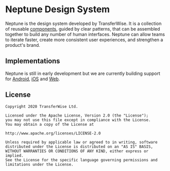 # Neptune Design System

Neptune is the design system developed by TransferWise. It is a collection of reusable [components](/components), guided by clear patterns, that can be assembled together to build any number of human interfaces. Neptune can allow teams to iterate faster, create more consistent user experiences, and strengthen a product's brand. 

## Implementations

Neptune is still in early development but we are currently building support for [Android](https://github.com/transferwise/neptune-android), [iOS](https://github.com/transferwise/neptune-ios) and [Web](https://github.com/transferwise/neptune-web).

## License

```
Copyright 2020 TransferWise Ltd.
 
Licensed under the Apache License, Version 2.0 (the "License");
you may not use this file except in compliance with the License.
You may obtain a copy of the License at
 
http://www.apache.org/licenses/LICENSE-2.0
 
Unless required by applicable law or agreed to in writing, software
distributed under the License is distributed on an "AS IS" BASIS,
WITHOUT WARRANTIES OR CONDITIONS OF ANY KIND, either express or implied.
See the License for the specific language governing permissions and
limitations under the License.
```
